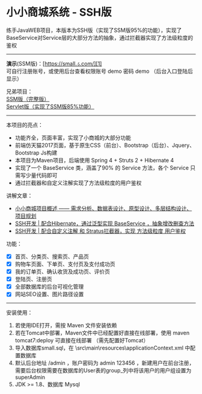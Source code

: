 # 小小商城系统  - SSH版

练手JavaWEB项目，本版本为SSH版（实现了SSM版95%的功能），实现了BaseService对Service层的大部分方法的抽象，通过拦截器实现了方法级粒度的鉴权

---------------------------

**演示**(SSM版)：[https://small.ડ.com/][1]  
可自行注册账号，或使用后台查看权限账号 demo 密码 demo （后台入口登陆后显示）  
  
兄弟项目：  
[SSM版（完整版）][3]  
[Servlet版（实现了SSM版85%功能）][2]  

----------------------------

本项目的亮点：

 * 功能齐全，页面丰富，实现了小商城的大部分功能
 * 前端仿天猫2017页面，基于原生CSS（前台）、Bootstrap（后台）、Jquery、Bootstrap Js构建
 * 本项目为Maven项目，后端使用 Spring 4 + Struts 2 + Hibernate 4
 * 实现了一个 BaseService 类，涵盖了90% 的 Service 方法，各个 Service 只需写少量代码即可
 * 通过拦截器和自定义注解实现了方法级粒度的用户鉴权

  
讲解文章：  
  * [小小商城项目概述 —— 需求分析、数据表设计、原型设计、多层结构设计、项目规划][4]
  * [SSH开发 | 配合Hibernate，通过泛型实现 BaseService ，抽象增改删查方法][5]
  * [SSH开发 | 配合自定义注解 和 Stratus拦截器，实现 方法级粒度 用户鉴权][6]
  

功能： 

 - [x] 首页、分类页、搜索页、产品页
 - [x] 购物车页面、下单页、支付页及支付成功页
 - [x] 我的订单页、确认收货及成功页、评价页
 - [x] 登陆页、注册页
 - [x] 全部数据库的后台可视化管理
 - [x] 网站SEO设置、图片路径设置

------------------
 
 安装使用：
 
  1. 若使用IDE打开，需按 Maven 文件安装依赖
  2. 若在Tomcat中部署，Maven文件中已经配置好直接在线部署，使用 maven tomcat7:deploy 可直接在线部署 （需先配置好Tomcat）
  3. 导入数据库small.sql，在 \src\main\resources\applicationContext.xml 中配置数据库
  4. 默认后台地址 /admin ，账户密码为 admin 123456 ，新建用户在前台注册，需要后台权限需要在数据库的User表的group_列中将该用户的用户组设置为 superAdmin
  5. JDK >= 1.8、数据库 Mysql


  [1]: http://small.ડ.com
  [2]: https://github.com/xenv/S-mall-servlet
  [3]: https://github.com/xenv/S-mall-ssm
  [4]: https://yuque.com/page/luan.ma/small-start
  [5]: https://yuque.com/page/luan.ma/ssh-BaseService
  [6]: https://yuque.com/page/luan.ma/ssh-auth

